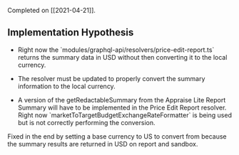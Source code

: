 Completed on [[2021-04-21]]. 


## Implementation Hypothesis
-   Right now the \`modules/graphql-api/resolvers/price-edit-report.ts\` returns the summary data in USD without then converting it to the local currency.

-   The resolver must be updated to properly convert the summary information to the local currency.

-   A version of the getRedactableSummary from the Appraise Lite Report Summary will have to be implemented in the Price Edit Report resolver. Right now \`marketToTargetBudgetExchangeRateFormatter\` is being used but is not correctly performing the conversion.


Fixed in the end by setting a base currency to US to convert from because the summary results are returned in USD on report and sandbox.